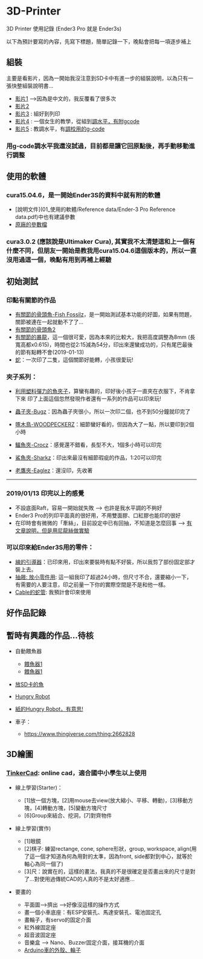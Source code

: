 # 3D-Printer
3D Printer 使用記錄 (Ender3 Pro 就是 Ender3s)

以下為預計要寫的內容，先寫下標題，簡單記錄一下，晚點會把每一項逐步補上

## 組裝
主要是看影片，因為一開始我沒注意到SD卡中有進一步的組裝說明，以為只有一張快整組裝說明書…

- [影片1](https://www.youtube.com/watch?v=2Iy3fc05v_w) -->因為是中文的，我反覆看了很多次
- [影片2](https://www.youtube.com/watch?v=6EdZeodW5qo)
- [影片3](https://www.youtube.com/watch?v=a8Z-9ncYsps&t=92s) : 組好到列印
- [影片4](https://www.youtube.com/watch?v=NceBBAKDLEY) : 一個女生的教學，從組到[調水平，有附gcode](https://www.thingiverse.com/thing:2874536)
- [影片5](https://www.youtube.com/watch?v=_EfWVUJjBdA) : 教調水平，有[調校用的g-code](https://www.thingiverse.com/thing:3235018)

### 用g-code調水平我還沒試過，目前都是讓它回原點後，再手動移動進行調整


## 使用的軟體

### cura15.04.6，是一開始Ender3S的資料中就有附的軟體
  
  - [說明文件](01_使用的軟體/Reference data/Ender-3 Pro Reference data.pdf)中也有建議參數
  - [原廠的參數檔](https://github.com/maloyang/3D-Printer/blob/master/01_%E4%BD%BF%E7%94%A8%E7%9A%84%E8%BB%9F%E9%AB%94/Reference%20data/Ender-3%20Pro.ini)

### cura3.0.2 (應該說是Ultimaker Cura), 其實我不太清楚這和上一個有什麼不同，但朋友一開始是教我用cura15.04.6這個版本的，所以一直沒用過這一個，晚點有用到再補上經驗


## 初始測試

### 印點有關節的作品
- [有關節的骨頭魚-Fish Fossilz](https://www.thingiverse.com/thing:1276095)，是一開始測試基本功能的好圖，如果有問題，關節被連在一起就動不了了…
- [有關節的骨頭魚2](https://www.thingiverse.com/thing:2788255)
- [有關節的暴龍](https://www.thingiverse.com/thing:2738211)，這一個很可愛，因為本來的比較大，我把高度調整為8mm (長寬高都x0.615)，時間也從2:15減為54分，印出來還蠻成功的，只有尾巴最後的節有點轉不會(2019-01-13)
- [蛇](https://www.thingiverse.com/thing:1709106)：一次印了二隻，這個關節好能轉，小孩很愛玩!

### 夾子系列：

- [利用塑料彈力的魚夾子](https://www.thingiverse.com/thing:1734347)，算蠻有趣的，印好後小孩子一直夾在衣服下，不肯拿下來
印了上面這個忽然發現作者還有一系列的作品可以印來玩!
- [蟲子夾-Bugz](https://www.thingiverse.com/thing:1904654)：因為蟲子夾很小，所以一次印二個，也不到50分鐘就印完了
- [啄木鳥-WOODPECKERZ](https://www.thingiverse.com/thing:1155168)：細節蠻好看的，但因為大了一點，所以要印到2個小時
- [鱷魚夾-Crocz](https://www.thingiverse.com/thing:941177)：感覺還不錯看，長型不大，1個多小時可以印完
- [鯊魚夾-Sharkz](https://www.thingiverse.com/thing:910216)：印出來最沒有細節瑕疵的作品，1:20可以印完

- [老鷹夾-Eaglez](https://www.thingiverse.com/thing:963892)：還沒印，先收著


----
### 2019/01/13 印完以上的感覺
- 不設底面Raft，容易一開始就失敗 --> 也許是我水平調的不夠好
- Ender3 Pro的列印平面真的很好用，不用雙面膠、口紅膠也能印的很好
- 在印時會有微微的「牽絲」，目前設定中已有回抽，不知道是怎麼回事 --> [有文章說明，但是用尼龍絲做實驗](https://z3dfilament.blogspot.com/2018/05/StringingTesting.html)

### 可以印來給Ender3S用的零件：
- [線的引導器](https://www.thingiverse.com/thing:2917932)：已印來用，印出來要裝時有點不好裝，所以我剪了部份固定部才裝上去。
- [抽屜: 放小零件用](https://www.thingiverse.com/thing:2989218): 這一組我印了超過24小時，但尺寸不合，還要縮小一下，有需要的人要注意，印之前量一下你的實際空間是不是和他一樣。
- [Cable的蛇管](https://www.thingiverse.com/thing:2920060): 我預計會印來使用

 

## 好作品記錄


## 暫時有興趣的作品…待核

- 自動餵魚器
  - [餵魚器1](https://www.thingiverse.com/thing:1639286)
  - [餵魚器1](https://www.thingiverse.com/thing:2539750)

- [放SD卡的魚](https://www.thingiverse.com/thing:1737367)

- [Hungry Robot](https://www.thingiverse.com/thing:2824451)
- [紙的Hungry Robot，有意思!](https://www.thingiverse.com/thing:2984461)
- 車子：
  - https://www.thingiverse.com/thing:2662828
  
## 3D繪圖

### [TinkerCad](https://www.tinkercad.com/): online cad，適合國中小學生以上使用

- 線上學習(Starter)：
  - [1]放一個方塊，[2]用mouse去view(放大縮小、平移、轉動)，[3]移動方塊，[4]轉動方塊，[5]變動方塊尺寸
  - [6]Group來結合、挖洞，[7]對齊物件
- 線上學習(實作)
  - [1]眼鏡
  - [2]棋子: 練習rectange, cone, sphere形狀，group, workspace, align(用了這一個才知道為何為用對的太準，因為front, side都對到中心，就等於軸心為同一個了)
  - [3]尺：說實在的，這樣的畫法，我真的不是很確定是否畫出來的尺寸是對了…對使用過傳統CAD的人真的不是太好適應…
  
- 要畫的
  - 平面圖-->擠出 -->好像沒這樣的操作方式
  - 畫一個小車底座：有ESP安裝孔、馬達安裝孔、電池固定孔
  - 畫輪子，有servo的固定介面
  - 紅外線固定座
  - 超音波固定座
  - 音樂盒 --> Nano、Buzzer固定介面，接耳機的介面
  - [Arduino車的外殼、輪子](https://www.youtube.com/watch?v=Lz9jQQ5H318)
  
